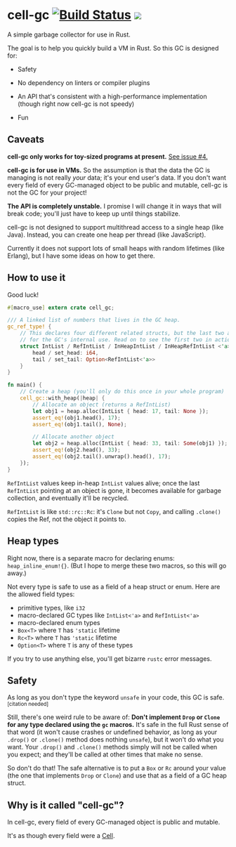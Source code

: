 # cell-gc [![Build Status](https://travis-ci.org/jorendorff/cell-gc.svg?branch=master)](https://travis-ci.org/jorendorff/cell-gc) [![](http://meritbadge.herokuapp.com/cell-gc)](https://crates.io/crates/cell-gc)

A simple garbage collector for use in Rust.

The goal is to help you quickly build a VM in Rust.
So this GC is designed for:

*   Safety

*   No dependency on linters or compiler plugins

*   An API that's consistent with a high-performance implementation
    (though right now cell-gc is not speedy)

*   Fun


## Caveats

**cell-gc only works for toy-sized programs at present.**
[See issue #4.](https://github.com/jorendorff/rust-toy-gc/issues/4)

**cell-gc is for use in VMs.** So the assumption is that the data the GC is
managing is not really *your* data; it's your end user's data. If you don't
want every field of every GC-managed object to be public and mutable, cell-gc
is not the GC for your project!

**The API is completely unstable.** I promise I will change it in ways
that will break code; you'll just have to keep up until things stabilize.

cell-gc is not designed to support multithread access to a single heap (like Java).
Instead, you can create one heap per thread (like JavaScript).

Currently it does not support lots of small heaps with random lifetimes (like Erlang),
but I have some ideas on how to get there.


## How to use it

Good luck!

```rust
#[macro_use] extern crate cell_gc;

/// A linked list of numbers that lives in the GC heap.
gc_ref_type! {
    // This declares four different related structs, but the last two are
    // for the GC's internal use. Read on to see the first two in action.
    struct IntList / RefIntList / InHeapIntList / InHeapRefIntList <'a> {
        head / set_head: i64,
        tail / set_tail: Option<RefIntList<'a>>
    }
}

fn main() {
    // Create a heap (you'll only do this once in your whole program)
    cell_gc::with_heap(|heap| {
        // Allocate an object (returns a RefIntList)
        let obj1 = heap.alloc(IntList { head: 17, tail: None });
        assert_eq!(obj1.head(), 17);
        assert_eq!(obj1.tail(), None);

        // Allocate another object
        let obj2 = heap.alloc(IntList { head: 33, tail: Some(obj1) });
        assert_eq!(obj2.head(), 33);
        assert_eq!(obj2.tail().unwrap().head(), 17);
    });
}
```

`RefIntList` values keep in-heap `IntList` values alive;
once the last `RefIntList` pointing at an object is gone,
it becomes available for garbage collection,
and eventually it'll be recycled.

`RefIntList` is like `std::rc::Rc`: it's `Clone` but not `Copy`,
and calling `.clone()` copies the Ref, not the object it points to.


## Heap types

Right now, there is a separate macro for declaring enums: `heap_inline_enum!{}`.
(But I hope to merge these two macros, so this will go away.)

Not every type is safe to use as a field of a heap struct or enum.
Here are the allowed field types:

* primitive types, like `i32`
* macro-declared GC types like `IntList<'a>` and `RefIntList<'a>`
* macro-declared enum types
* `Box<T>` where `T` has `'static` lifetime
* `Rc<T>` where `T` has `'static` lifetime
* `Option<T>` where `T` is any of these types

If you try to use anything else, you'll get bizarre `rustc` error messages.


## Safety

As long as you don't type the keyword `unsafe` in your code,
this GC is safe.<sup>[citation needed]</sup>

Still, there's one weird rule to be aware of:
**Don't implement `Drop` or `Clone`
for any type declared using the `gc` macros.**
It's safe in the full Rust sense of that word
(it won't cause crashes or undefined behavior,
as long as your `.drop()` or `.clone()` method does nothing `unsafe`),
but it won't do what you want.
Your `.drop()` and `.clone()` methods simply will not be called when you expect;
and they'll be called at other times that make no sense.

So don't do that!
The safe alternative is to put a `Box` or `Rc` around your value
(the one that implements `Drop` or `Clone`)
and use that as a field of a GC heap struct.


## Why is it called "cell-gc"?

In cell-gc, every field of every GC-managed object is public and mutable.

It's as though every field were a [Cell](http://doc.rust-lang.org/std/cell/struct.Cell.html).
